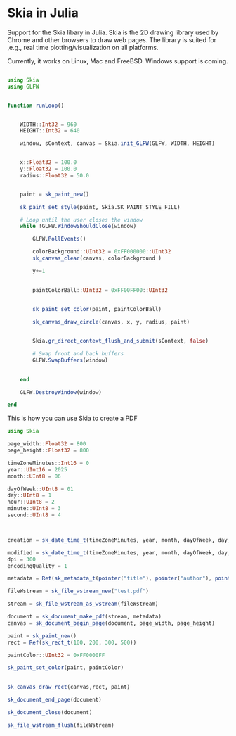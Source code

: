 # Skia in Julia

Support for the Skia libary in Julia. Skia is the 2D drawing library used by Chrome and other browsers to draw web pages. The library is suited for ,e.g., real time plotting/visualization on all platforms. 

Currently, it works on Linux, Mac and FreeBSD. Windows support is coming.

```julia

using Skia
using GLFW


function runLoop()


    WIDTH::Int32 = 960
    HEIGHT::Int32 = 640

    window, sContext, canvas = Skia.init_GLFW(GLFW, WIDTH, HEIGHT)


    x::Float32 = 100.0
    y::Float32 = 100.0
    radius::Float32 = 50.0


    paint = sk_paint_new()

    sk_paint_set_style(paint, Skia.SK_PAINT_STYLE_FILL)

    # Loop until the user closes the window
    while !GLFW.WindowShouldClose(window)

        GLFW.PollEvents()

        colorBackground::UInt32 = 0xFF000000::UInt32
        sk_canvas_clear(canvas, colorBackground )

        y+=1
        

        paintColorBall::UInt32 = 0xFF00FF00::UInt32

        
        sk_paint_set_color(paint, paintColorBall)

        sk_canvas_draw_circle(canvas, x, y, radius, paint)


        Skia.gr_direct_context_flush_and_submit(sContext, false)

        # Swap front and back buffers
        GLFW.SwapBuffers(window)

        
    end

    GLFW.DestroyWindow(window)

end


```

This is how you can use Skia to create a PDF

```julia
using Skia

page_width::Float32 = 800
page_height::Float32 = 800

timeZoneMinutes::Int16 = 0
year::UInt16 = 2025
month::UInt8 = 06

dayOfWeek::UInt8 = 01
day::UInt8 = 1
hour::UInt8 = 2
minute::UInt8 = 3
second::UInt8 = 4



creation = sk_date_time_t(timeZoneMinutes, year, month, dayOfWeek, day, hour, minute, second)

modified = sk_date_time_t(timeZoneMinutes, year, month, dayOfWeek, day, hour, minute, second)
dpi = 300
encodingQuality = 1

metadata = Ref(sk_metadata_t(pointer("title"), pointer("author"), pointer("subject"), pointer("keywords"), pointer("creator"), pointer("producer"), creation, modified, dpi, 0, encodingQuality))

fileWstream = sk_file_wstream_new("test.pdf")

stream = sk_file_wstream_as_wstream(fileWstream)

document = sk_document_make_pdf(stream, metadata)
canvas = sk_document_begin_page(document, page_width, page_height)

paint = sk_paint_new()
rect = Ref(sk_rect_t(100, 200, 300, 500))

paintColor::UInt32 = 0xFF0000FF

sk_paint_set_color(paint, paintColor)

	
sk_canvas_draw_rect(canvas,rect, paint)

sk_document_end_page(document)

sk_document_close(document)

sk_file_wstream_flush(fileWstream)

```
